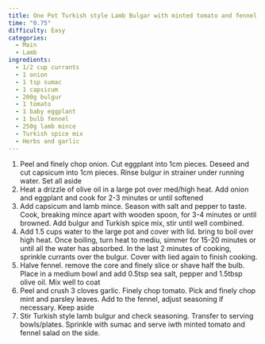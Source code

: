 ```yaml
---
title: One Pot Turkish style Lamb Bulgar with minted tomato and fennel salad
time: "0.75"
difficulty: Easy
categories:
  - Main
  - Lamb
ingredients:
  - 1/2 cup currants
  - 1 onion
  - 1 tsp sumac
  - 1 capsicum
  - 200g bulgur
  - 1 tomato
  - 1 baby eggplant
  - 1 bulb fennel
  - 250g lamb mince
  - Turkish spice mix
  - Herbs and garlic
---
```

1. Peel and finely chop onion. Cut eggplant into 1cm pieces. Deseed and cut capsicum into 1cm pieces. Rinse bulgur in strainer under running water. Set all aside
2. Heat a drizzle of olive oil in a large pot over med/high heat. Add onion and eggplant and cook for 2-3 minutes or until softened
3. Add capsicum and lamb mince. Season with salt and pepper to taste. Cook, breaking mince apart with wooden spoon, for 3-4 minutes or until browned. Add bulgur and Turkish spice mix, stir until well combined.
4. Add 1.5 cups water to the large pot and cover with lid. bring to boil over high heat. Once boiling, turn heat to mediu, simmer for 15-20 minutes or until all the water has absorbed. In the last 2 minutes of cooking, sprinkle currants over the bulgur. Cover with lied again to finish cooking.
5. Halve fennel. remove the core and finely slice or shave half the bulb. Place in a medium bowl and add 0.5tsp sea salt, pepper and 1.5tbsp olive oil. Mix well to coat
6. Peel and crush 3 cloves garlic. Finely chop tomato. Pick and finely chop mint and parsley leaves. Add to the fennel, adjust seasoning if necessary. Keep aside
7. Stir Turkish style lamb bulgur and check seasoning. Transfer to serving bowls/plates. Sprinkle with sumac and serve iwth minted tomato and fennel salad on the side.